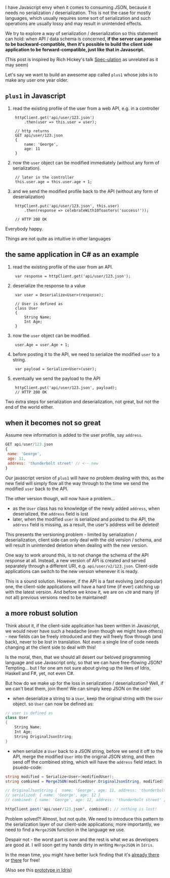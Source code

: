 I have Javascript envy when it comes to consuming JSON, because it needs no serialization / deserialization. This is not the case for mostly languages, which usually requires some sort of serialization and such operations are usually lossy and may result in unintended effects.

We try to explore a way of serialization / deserialization so this statement can hold: when API / data schema is concerned, **if the server can promise to be backward-compatible, then it's possible to build the client side application to be forward-compatible, just like that in Javascript.**

(This post is inspired by Rich Hickey's talk [Spec-ulation](https://youtu.be/oyLBGkS5ICk) as unrelated as it may seem)

Let's say we want to build an awesome app called ``plus1`` whose jobs is to make any user one year older.


## `plus1` in Javascript

1. read the existing profile of the user from a web API, e.g. in a controller

		httpClient.get('api/user/123.json')
			.then(user => this.user = user);

		// http returns
		GET api/user/123.json
		{
			name: 'George',
			age: 11
		}

2. now the `user` object can be modified immediately (without any form of serialization).

		// later in the controller
		this.user.age = this.user.age + 1;

3. and we send the modified profile back to the API (without any form of deserialization)

		httpClient.put('api/user/123.json', this.user)
			.then(response => celebrateWith10Toasters('success!'));

		// HTTP 200 OK

Everybody happy.

Things are not quite as intuitive in other languages

## the same application in C# as an example

1. read the existing profile of the user from an API.

		var response = httpClient.get('api/user/123.json');

2. deserialize the response to a value

		var user = Deserialize<User>(response);

		// User is defined as
		class User
		{
			String Name;
			Int Age;
		}

3. now the `user` object can be modified.

		user.Age = user.Age + 1;

4. before posting it to the API, we need to serialize the modified `user` to a string.

		var payload = Serialize<User>(user);

5. eventually we send the payload to the API

		httpClient.put('api/user/123.json', payload);
		// HTTP 200 OK

Two extra steps for serialization and deserialization, not great, but not the end of the world either.

## when it becomes not so great

Assume new information is added to the user profile, say `address`.

```javascript
GET api/user/123.json
{
 name: 'George',
 age: 11,
 address: 'thunderbolt street' // <-- new
}
```

Our javascript version of `plus1` will have no problem dealing with this, as the new field will simply flow all the way through to the time we send the modified `user` back to the API.

The other version though, will now have a problem...

* as the `User` class has no knowledge of the newly added `address`, when deserialized, the `address` field is lost
* later, when the modified `user` is serialized and posted to the API, the `address` field is missing, as a result, the user's address will be deleted!

This presents the versioning problem - limited by serialization / deserialization, client side can only deal with the old version / schema, and will result in unintended deletion when dealing with the new version.

One way to work around this, is to not change the schema of the API response at all. Instead, a new version of API is created and served separately through a different URI, e.g. `api/user/v2/123.json`. Client-side applications can switch to the new version whenever it is ready.

This is a sound solution. However, if the API is a fast evolving (and popular) one, the client-side applications will have a hard time (if ever) catching up with the latest version. And before we know it, we are on `v30` and many (if not all) previous versions need to be maintained!

## a more robust solution

Think about it, if the client-side application has been written in Javascript, we would never have such a headache (even though we might have others) - new fields can be freely introduced and they will freely flow through (and back), never to be lost in translation. Not even a single line of code needs changing at the client side to deal with this!

Is the moral, then, that we should all desert our beloved programming language and use Javascript only, so that we can have free-flowing JSON? Tempting... but I for one am not sure about giving up the likes of Idris, Haskell and F#, yet, not even C#.

But how do we make up for the loss in serialization / deserialization? Well, if we can't beat them, join them! We can simply keep JSON on the side!

* when deserialize a string to a `User`, keep the original string with the `User` object. so `User` can now be defined as:

```csharp
// user is defined as
class User
{
	String Name;
	Int Age;
	String OriginalJsonString;
}
```
* when serialize a `User` back to a JSON string, before we send it off to the API, merge the modified `User` into the original JSON string, and then send off the combined string, which will have the `address` field intact. In psuedo-code:

```csharp
string modified = Serialize<User>(modifiedUser);
string combined = MergeJSON(modifiedUser.OriginalJsonString, modified);

// OriginalJsonString {  name: 'George', age: 11, address: 'thunderbolt street' }
// serialized: { name: 'George', age: 12 }
// combined: { name: 'George', age: 12, address: 'thunderbolt street' }

httpClient.post('api/user/123.json', combined); // nothing is lost!
```

Problem solved?! Almost, but not quite. We need to introduce this pattern to the serialization layer of our client-side applications; more importantly, we need to find a `MergeJSON` function in the language we use.

Despair not - the worst part is over and the rest is what we as developers are good at. I will soon get my hands dirty in writing `MergeJSON` in `Idris`.

In the mean time, you might have better luck finding that it's [already there](https://www.newtonsoft.com/json/help/html/MergeJson.htm) or [there](https://stackoverflow.com/questions/9895041/merging-two-json-documents-using-jackson) for free!

(Also see this [prototype in Idris](./serialize-like-javascript-the-prototype))
